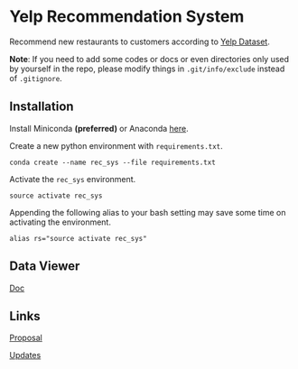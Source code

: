 # Yelp Recommendation System

Recommend new restaurants to customers according to [Yelp Dataset](https://www.yelp.com/dataset/challenge).

**Note**: If you need to add some codes or docs or even directories only used by yourself in the repo, please modify things in `.git/info/exclude` instead of `.gitignore`.

## Installation

Install Miniconda **(preferred)** or Anaconda [here](https://conda.io/docs/user-guide/install/macos.html).

Create a new python environment with `requirements.txt`.

```
conda create --name rec_sys --file requirements.txt
```

Activate the `rec_sys` environment.

```
source activate rec_sys
```

Appending the following alias to your bash setting may save some time on activating the environment.

```
alias rs="source activate rec_sys"
```

## Data Viewer

[Doc](https://github.com/zhudhjen/yelp-recommendation-system/tree/master/data_viewer)

## Links

[Proposal](https://docs.google.com/document/d/12MQUmbk-Ioh7L3wukDj7LEOFFX_jXR6YvxfCKi6jSwk/edit)

[Updates](https://docs.google.com/document/d/1hjC-rEDI9wovttoo9SyrPneD1aTt512K5kQDevwL0Xg/edit?usp=sharing)
